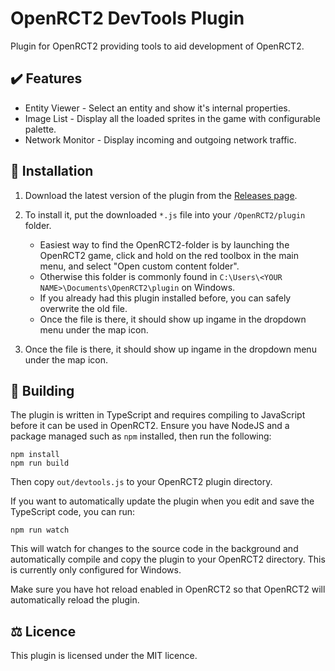 # OpenRCT2 DevTools Plugin

Plugin for OpenRCT2 providing tools to aid development of OpenRCT2.

## ✔️ Features
* Entity Viewer - Select an entity and show it's internal properties.
* Image List - Display all the loaded sprites in the game with configurable palette.
* Network Monitor - Display incoming and outgoing network traffic.

## 🚀 Installation
1. Download the latest version of the plugin from the [Releases page](https://github.com/OpenRCT2/devtools/releases).

2. To install it, put the downloaded `*.js` file into your `/OpenRCT2/plugin` folder.

    * Easiest way to find the OpenRCT2-folder is by launching the OpenRCT2 game, click and hold on the red toolbox in the main menu, and select "Open custom content folder".
    * Otherwise this folder is commonly found in `C:\Users\<YOUR NAME>\Documents\OpenRCT2\plugin` on Windows.
    * If you already had this plugin installed before, you can safely overwrite the old file.
    * Once the file is there, it should show up ingame in the dropdown menu under the map icon.

3. Once the file is there, it should show up ingame in the dropdown menu under the map icon.

## 🔨 Building
The plugin is written in TypeScript and requires compiling to JavaScript before it can be used in OpenRCT2. Ensure you have NodeJS and a package managed such as `npm` installed, then run the following:
```
npm install
npm run build
```

Then copy `out/devtools.js` to your OpenRCT2 plugin directory.

If you want to automatically update the plugin when you edit and save the TypeScript code, you can run:
```
npm run watch
```
This will watch for changes to the source code in the background and automatically compile and copy the plugin to your OpenRCT2 directory. This is currently only configured for Windows.

Make sure you have hot reload enabled in OpenRCT2 so that OpenRCT2 will automatically reload the plugin.

## ⚖️ Licence
This plugin is licensed under the MIT licence.
